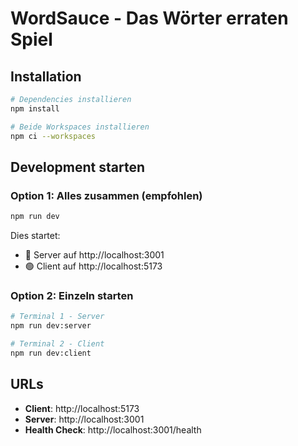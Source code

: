 # WordSauce - Das Wörter erraten Spiel

## Installation

```bash
# Dependencies installieren
npm install

# Beide Workspaces installieren
npm ci --workspaces
```

## Development starten

### Option 1: Alles zusammen (empfohlen)

```bash
npm run dev
```

Dies startet:

- 🔵 Server auf http://localhost:3001
- 🟢 Client auf http://localhost:5173

### Option 2: Einzeln starten

```bash
# Terminal 1 - Server
npm run dev:server

# Terminal 2 - Client
npm run dev:client
```

## URLs

- **Client**: http://localhost:5173
- **Server**: http://localhost:3001
- **Health Check**: http://localhost:3001/health
